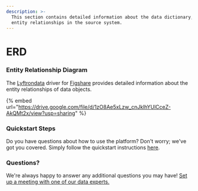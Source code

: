 ```yaml
---
description: >-
  This section contains detailed information about the data dictionary, and
  entity relationships in the source system.
---
```


# ERD

### Entity Relationship Diagram

The [Lyftrondata](https://www.lyftrondata.com/) driver for [Figshare](https://www.lyftrondata.com/integration/business-analytics/figshare//) provides detailed information about the entity relationships of data objects.

{% embed url="https://drive.google.com/file/d/1zO8Ae5xLzw_cnJklhYUlCceZ-AkQMt2x/view?usp=sharing" %}
### Quickstart Steps

Do you have questions about how to use the platform? Don't worry; we've got you covered. Simply follow the quickstart instructions [here](../../../../quickstart-steps.md).

### Questions? <a href="#questions" id="questions"></a>

We're always happy to answer any additional questions you may have! [Set up a meeting with one of our data experts.](https://www.lyftrondata.com/book-a-meeting/)

